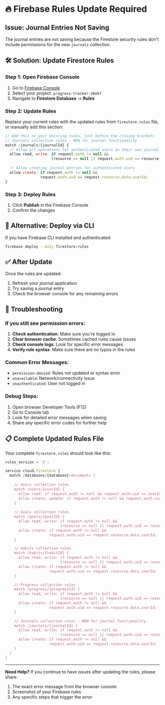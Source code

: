 # 🔥 Firebase Rules Update Required

## Issue: Journal Entries Not Saving

The journal entries are not saving because the Firestore security rules don't include permissions for the new `journals` collection.

## 🛠️ Solution: Update Firestore Rules

### Step 1: Open Firebase Console
1. Go to [Firebase Console](https://console.firebase.google.com/)
2. Select your project: `progress-tracker-26ebf`
3. Navigate to **Firestore Database** → **Rules**

### Step 2: Update Rules
Replace your current rules with the updated rules from `firestore.rules` file, or manually add this section:

```javascript
// Add this to your existing rules, just before the closing brackets
// Journals collection rules - NEW for journal functionality
match /journals/{journalId} {
  // Allow all operations for authenticated users on their own journal entries
  allow read, write: if request.auth != null && 
                     (resource == null || request.auth.uid == resource.data.userId);
  
  // Allow creating journal entries for authenticated users
  allow create: if request.auth != null && 
                request.auth.uid == request.resource.data.userId;
}
```

### Step 3: Deploy Rules
1. Click **Publish** in the Firebase Console
2. Confirm the changes

## 🚀 Alternative: Deploy via CLI

If you have Firebase CLI installed and authenticated:

```bash
firebase deploy --only firestore:rules
```

## ✅ After Update

Once the rules are updated:
1. Refresh your journal application
2. Try saving a journal entry
3. Check the browser console for any remaining errors

## 🐛 Troubleshooting

### If you still see permission errors:
1. **Check authentication**: Make sure you're logged in
2. **Clear browser cache**: Sometimes cached rules cause issues
3. **Check console logs**: Look for specific error messages
4. **Verify rule syntax**: Make sure there are no typos in the rules

### Common Error Messages:
- `permission-denied`: Rules not updated or syntax error
- `unavailable`: Network/connectivity issue
- `unauthenticated`: User not logged in

### Debug Steps:
1. Open browser Developer Tools (F12)
2. Go to Console tab
3. Look for detailed error messages when saving
4. Share any specific error codes for further help

## 📋 Complete Updated Rules File

Your complete `firestore.rules` should look like this:

```javascript
rules_version = '2';

service cloud.firestore {
  match /databases/{database}/documents {
    
    // Users collection rules
    match /users/{userId} {
      allow read: if request.auth != null && request.auth.uid == userId;
      allow create, update: if request.auth != null && request.auth.uid == userId;
    }
    
    // Goals collection rules
    match /goals/{goalId} {
      allow read, write: if request.auth != null && 
                         (resource == null || request.auth.uid == resource.data.userId);
      allow create: if request.auth != null && 
                    request.auth.uid == request.resource.data.userId;
    }

    // Habits collection rules
    match /habits/{habitId} {
      allow read, write: if request.auth != null && 
                         (resource == null || request.auth.uid == resource.data.userId);
      allow create: if request.auth != null && 
                    request.auth.uid == request.resource.data.userId;
    }

    // Progress collection rules
    match /progress/{progressId} {
      allow read, write: if request.auth != null && 
                         (resource == null || request.auth.uid == resource.data.userId);
      allow create: if request.auth != null && 
                    request.auth.uid == request.resource.data.userId;
    }

    // Journals collection rules - NEW for journal functionality
    match /journals/{journalId} {
      allow read, write: if request.auth != null && 
                         (resource == null || request.auth.uid == resource.data.userId);
      allow create: if request.auth != null && 
                    request.auth.uid == request.resource.data.userId;
    }
  }
}
```

---

**Need Help?** If you continue to have issues after updating the rules, please share:
1. The exact error message from the browser console
2. Screenshot of your Firebase rules
3. Any specific steps that trigger the error 